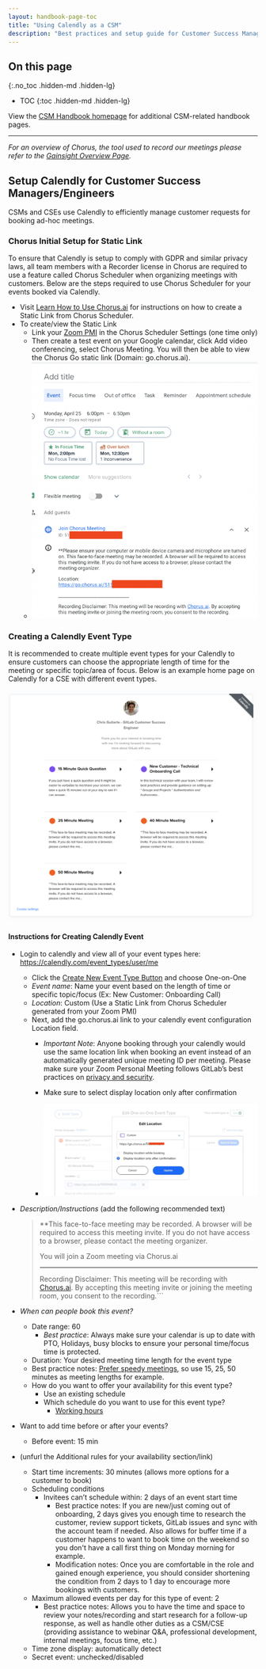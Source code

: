 ```yaml
---
layout: handbook-page-toc
title: "Using Calendly as a CSM"
description: "Best practices and setup guide for Customer Success Managers using Calendly to manage customer requests for meetings."
---
```

## On this page
{:.no_toc .hidden-md .hidden-lg}

- TOC
{:toc .hidden-md .hidden-lg}

View the [CSM Handbook homepage](/handbook/customer-success/csm/) for additional CSM-related handbook pages.

- - -

*For an overview of Chorus, the tool used to record our meetings please refer to the [Gainsight Overview Page](/handbook/sales/field-operations/sales-operations/go-to-market/chorus/).*

## Setup Calendly for Customer Success Managers/Engineers

CSMs and CSEs use Calendly to efficiently manage customer requests for booking ad-hoc meetings.

### Chorus Initial Setup for Static Link

To ensure that Calendly is setup to comply with GDPR and similar privacy laws, all team members with a Recorder license in Chorus are required to use a feature called Chorus Scheduler when organizing meetings with customers. Below are the steps required to use Chorus Scheduler for your events booked via Calendly.

-   Visit [Learn How to Use Chorus.ai](/handbook/sales/field-operations/sales-operations/go-to-market/chorus/#chorus-scheduler) for instructions on how to create a Static Link from Chorus Scheduler.
-   To create/view the Static Link
    -   Link your [Zoom PMI](https://support.zoom.us/hc/en-us/articles/203276937-Using-Personal-Meeting-ID-PMI-) in the Chorus Scheduler Settings (one time only)   
    -   Then create a test event on your Google calendar, click Add video conferencing, select Chorus Meeting. You will then be able to view the Chorus Go static link (Domain: go.chorus.ai).
    -   ![static-chorus-go-link](grab-static-chorus-go-link.png)
    

### Creating a Calendly Event Type

It is recommended to create multiple event types for your Calendly to ensure customers can choose the appropriate length of time for the meeting or specific topic/area of focus. Below is an example home page on Calendly for a CSE with different event types.

![calendly-home-example](calendly-home-example.png)

#### Instructions for Creating Calendly Event

- Login to calendly and view all of your event types here: https://calendly.com/event_types/user/me
  - Click the [Create New Event Type Button](https://calendly.com/event_types/new) and choose One-on-One
  -   *Event name*: Name your event based on the length of time or specific topic/focus (Ex: New Customer: Onboarding Call)
  -   *Location*: Custom (Use a Static Link from Chorus Scheduler generated from your Zoom PMI)
    -   Next, add the go.chorus.ai link to your calendly event configuration Location field.  
        -   *Important Note*: Anyone booking through your calendly would use the same location link when booking an event instead of an automatically generated unique meeting ID per meeting. Please make sure your Zoom Personal Meeting follows GitLab’s best practices on [privacy and security](/handbook/tools-and-tips/zoom/#a-note-on-privacy-and-security).
    
        -   Make sure to select display location only after confirmation
        -   ![calendly-location](calendly-location-chorus-go.jpeg)
    

-   *Description/Instructions* (add the following recommended text)
    > **This face-to-face meeting may be recorded. A browser will be required to access this meeting invite. If you do not have access to a browser, please contact the meeting organizer.
    > 
    > You will join a Zoom meeting via Chorus.ai
    > 
    > _______________________________
    > 
    > Recording Disclaimer: This meeting will be recording with [Chorus.ai](https://www.chorus.ai). By accepting this meeting invite or joining the meeting room, you consent to the recording.```

-   *When can people book this event?*
    -   Date range: 60
        -   _Best practice_: Always make sure your calendar is up to date with PTO, Holidays, busy blocks to ensure your personal time/focus time is protected.
    -   Duration: Your desired meeting time length for the event type
      - Best practice notes: [Prefer speedy meetings](https://about.gitlab.com/handbook/communication/#scheduling-meetings), so use 15, 25, 50 minutes as meeting lengths for example.
    -   How do you want to offer your availability for this event type?
        -   Use an existing schedule
        -   Which schedule do you want to use for this event type?
            -   [Working hours](https://help.calendly.com/hc/en-us/articles/360055073694-How-to-set-up-and-edit-your-available-hours-)
-   Want to add time before or after your events?
    -   Before event: 15 min
-   (unfurl the Additional rules for your availability section/link)
    -   Start time increments: 30 minutes (allows more options for a customer to book)
    -   Scheduling conditions
        -   Invitees can’t schedule within: 2 days of an event start time
            -   Best practice notes: If you are new/just coming out of onboarding, 2 days gives you enough time to research the customer, review support tickets, GitLab issues and sync with the account team if needed. Also allows for buffer time if a customer happens to want to book time on the weekend so you don't have a call first thing on Monday morning for example.
            -   Modification notes: Once you are comfortable in the role and gained enough experience, you should consider shortening the condition from 2 days to 1 day to encourage more bookings with customers.
    -   Maximum allowed events per day for this type of event: 2
        -   Best practice notes: Allows you to have the time and space to review your notes/recording and start research for a follow-up response, as well as handle other duties as a CSM/CSE (providing assistance to webinar Q&A, professional development, internal meetings, focus time, etc.)
    -   Time zone display: automatically detect
    -   Secret event: unchecked/disabled

